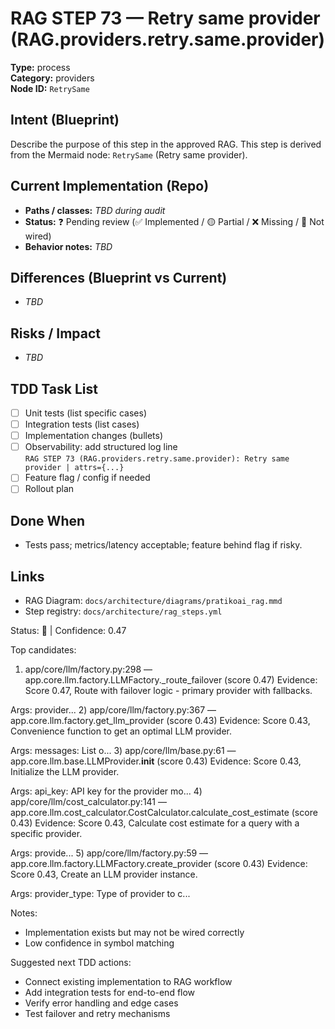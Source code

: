 # RAG STEP 73 — Retry same provider (RAG.providers.retry.same.provider)

**Type:** process  
**Category:** providers  
**Node ID:** `RetrySame`

## Intent (Blueprint)
Describe the purpose of this step in the approved RAG. This step is derived from the Mermaid node: `RetrySame` (Retry same provider).

## Current Implementation (Repo)
- **Paths / classes:** _TBD during audit_
- **Status:** ❓ Pending review (✅ Implemented / 🟡 Partial / ❌ Missing / 🔌 Not wired)
- **Behavior notes:** _TBD_

## Differences (Blueprint vs Current)
- _TBD_

## Risks / Impact
- _TBD_

## TDD Task List
- [ ] Unit tests (list specific cases)
- [ ] Integration tests (list cases)
- [ ] Implementation changes (bullets)
- [ ] Observability: add structured log line  
  `RAG STEP 73 (RAG.providers.retry.same.provider): Retry same provider | attrs={...}`
- [ ] Feature flag / config if needed
- [ ] Rollout plan

## Done When
- Tests pass; metrics/latency acceptable; feature behind flag if risky.

## Links
- RAG Diagram: `docs/architecture/diagrams/pratikoai_rag.mmd`
- Step registry: `docs/architecture/rag_steps.yml`


<!-- AUTO-AUDIT:BEGIN -->
Status: 🔌  |  Confidence: 0.47

Top candidates:
1) app/core/llm/factory.py:298 — app.core.llm.factory.LLMFactory._route_failover (score 0.47)
   Evidence: Score 0.47, Route with failover logic - primary provider with fallbacks.

Args:
    provider...
2) app/core/llm/factory.py:367 — app.core.llm.factory.get_llm_provider (score 0.43)
   Evidence: Score 0.43, Convenience function to get an optimal LLM provider.

Args:
    messages: List o...
3) app/core/llm/base.py:61 — app.core.llm.base.LLMProvider.__init__ (score 0.43)
   Evidence: Score 0.43, Initialize the LLM provider.

Args:
    api_key: API key for the provider
    mo...
4) app/core/llm/cost_calculator.py:141 — app.core.llm.cost_calculator.CostCalculator.calculate_cost_estimate (score 0.43)
   Evidence: Score 0.43, Calculate cost estimate for a query with a specific provider.

Args:
    provide...
5) app/core/llm/factory.py:59 — app.core.llm.factory.LLMFactory.create_provider (score 0.43)
   Evidence: Score 0.43, Create an LLM provider instance.

Args:
    provider_type: Type of provider to c...

Notes:
- Implementation exists but may not be wired correctly
- Low confidence in symbol matching

Suggested next TDD actions:
- Connect existing implementation to RAG workflow
- Add integration tests for end-to-end flow
- Verify error handling and edge cases
- Test failover and retry mechanisms
<!-- AUTO-AUDIT:END -->